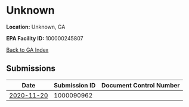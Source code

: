 # Unknown

**Location:** Unknown, GA

**EPA Facility ID:** 100000245807

[Back to GA Index](../../index.md)

## Submissions

| Date | Submission ID | Document Control Number |
|------|--------------|-------------------------|
| [2020-11-20](submissions/1000090962.md) | 1000090962 |  |
